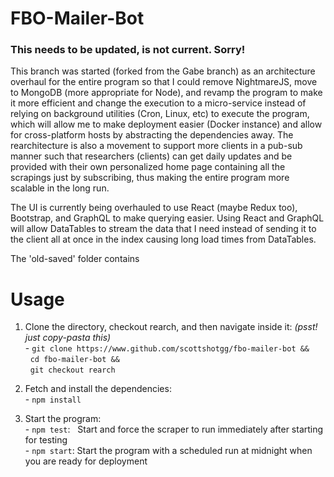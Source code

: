 # FBO-Mailer-Bot

### This needs to be updated, is not current. Sorry!


This branch was started (forked from the Gabe branch) as an architecture overhaul for the entire program so that I could remove NightmareJS, move to MongoDB (more appropriate for Node), and revamp the program to make it more efficient and change the execution to a micro-service instead of relying on background utilities (Cron, Linux, etc) to execute the program, which will allow me to make deployment easier (Docker instance) and allow for cross-platform hosts by abstracting the dependencies away. 
The rearchitecture is also a movement to support more clients in a pub-sub manner such that researchers (clients) can get daily updates and be provided with their own personalized home page containing all the scrapings just by subscribing, thus making the entire program more scalable in the long run.

The UI is currently being overhauled to use React (maybe Redux too), Bootstrap, and GraphQL to make querying easier. Using React and GraphQL will allow DataTables to stream the data that I need instead of sending it to the client all at once in the index causing long load times from DataTables.

The 'old-saved' folder contains 

# Usage 

1) Clone the directory, checkout rearch, and then navigate inside it: <i>(psst! just copy-pasta this)</i><br>
<t>- `git clone https://www.github.com/scottshotgg/fbo-mailer-bot &&` 
<br>&nbsp;&nbsp;`cd fbo-mailer-bot &&` 
<br>&nbsp;&nbsp;`git checkout rearch`

2) Fetch and install the dependencies:<br>
<t>- `npm install`

3) Start the program:<br>
<t>- `npm test`:  &nbsp;&nbsp;Start and force the scraper to run immediately after starting for testing  <br>
<t>- `npm start`: Start the program with a scheduled run at midnight when you are ready for deployment
